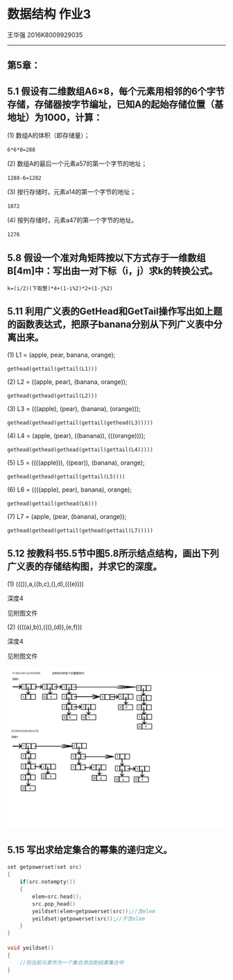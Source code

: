 # 数据结构 作业3

王华强 2016K8009929035

***

<!-- 第5章数组与广义表：5.1, 5.8, 5.11,5.12, , 5.15；				5.19, 5.20, 5.25, 5.27, 5.37 -->


## 第5章：	

## 5.1 假设有二维数组A6×8，每个元素用相邻的6个字节存储，存储器按字节编址，已知A的起始存储位置（基地址）为1000，计算：

(1) 数组A的体积（即存储量）；

`6*6*8=288`

(2) 数组A的最后一个元素a57的第一个字节的地址；

`1288-6=1282`

(3) 按行存储时，元素a14的第一个字节的地址；

`1072`

(4) 按列存储时，元素a47的第一个字节的地址。

`1276`

## 5.8 假设一个准对角矩阵按以下方式存于一维数组B[4m]中：写出由一对下标（i，j）求k的转换公式。

`k=(i/2)(下取整)*4+(1-i%2)*2+(1-j%2)`

## 5.11 利用广义表的GetHead和GetTail操作写出如上题的函数表达式，把原子banana分别从下列广义表中分离出来。

(1) L1 = (apple, pear, banana, orange);

`gethead(gettail(gettail(L1)))`
 
(2) L2 = ((apple, pear), (banana, orange));

`gethead(gethead(gettail(L2)))`

(3) L3 = (((apple), (pear), (banana), (orange)));

`gethead(gethead(gettail(gettail(gethead(L3)))))`

(4) L4 = (apple, (pear), ((banana)), (((orange))));

`gethead(gethead(gethead(gettail(gettail(L4)))))`

(5) L5 = ((((apple))), ((pear)), (banana), orange);

`gethead(gethead(gettail(gettail(L5))))`

(6) L6 = ((((apple), pear), banana), orange); 

`gethead(gettail(gethead(L6)))`

(7) L7 = (apple, (pear, (banana), orange));

`gethead(gethead(gettail(gethead(gettail(L7)))))`

## 5.12 按教科书5.5节中图5.8所示结点结构，画出下列广义表的存储结构图，并求它的深度。

(1) ((()),a,((b,c),(),d),(((e)))) 

深度4

见附图文件

(2) ((((a),b)),(((),(d)),(e,f))) 

深度4

见附图文件

![广义表.svg](广义表.svg)

## 5.15 写出求给定集合的幂集的递归定义。

```cpp
set getpowerset(set src)
{
    if(src.notempty())
    {
        elem=src.head();
        src.pop_head()
        yeildset(elem+getpowerset(src));//含elem
        yeildset(getpowerset(src));//不含elem
    }
}

void yeildset()
{
    //将当前元素作为一个集合添加到结果集合中
}
```
 